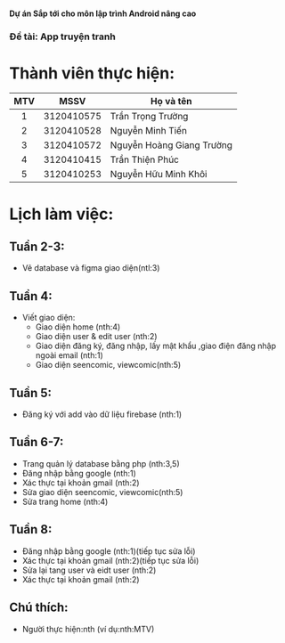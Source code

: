 #### Dự án Sắp tới cho môn lập trình Android nâng cao</br>
### Đề tài: App truyện tranh</br>
# Thành viên thực hiện:</br>
|MTV  |MSSV        |Họ và tên                 |
|:---:|:----------:|--------------------------|
|1    |3120410575  |Trần Trọng Trường         |
|2    |3120410528  |Nguyễn Minh Tiến          |
|3    |3120410572  |Nguyễn Hoàng Giang Trường |
|4    |3120410415  |Trần Thiện Phúc           |
|5    |3120410253  |Nguyễn Hữu Minh Khôi      |
# Lịch làm việc:</br>
## Tuần 2-3:
- Vẽ database và figma giao diện(ntl:3)
## Tuần 4:
- Viết giao diện:
  + Giao diện home (nth:4)
  + Giao diện user & edit user (nth:2)
  + Giao diện đăng ký, đăng nhập, lấy mật khẩu ,giao điện đăng nhập ngoài email (nth:1)
  + Giao diện seencomic, viewcomic(nth:5)
## Tuần 5:
- Đăng ký với add vào dữ liệu firebase (nth:1)

## Tuần 6-7:
- Trang quản lý database bằng php (nth:3,5)
- Đăng nhập bằng google (nth:1)
- Xác thực tại khoản gmail (nth:2)
- Sửa giao diện seencomic, viewcomic(nth:5)
- Sửa trang home (nth:4)
## Tuần 8:
- Đăng nhập bằng google (nth:1)(tiếp tục sửa lỗi)
- Xác thực tại khoản gmail (nth:2)(tiếp tục sửa lỗi)
- Sửa lại tang user và eidt user (nth:2)
- Xác thực tại khoản gmail (nth:2)
## Chú thích:</br>
- Người thực hiện:nth (ví dụ:nth:MTV)
